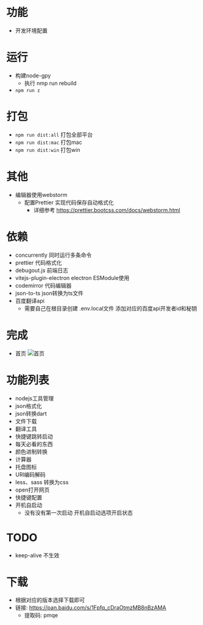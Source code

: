 # 功能
- 开发环境配置

# 运行
- 构建node-gpy
  - 执行 nmp run rebuild
- `npm run z`
# 打包
- `npm run dist:all` 打包全部平台
- `npm run dist:mac` 打包mac
- `npm run dist:win` 打包win
# 其他
- 编辑器使用webstorm 
  - 配置Prettier  实现代码保存自动格式化
    - 详细参考 https://prettier.bootcss.com/docs/webstorm.html
# 依赖
- concurrently 同时运行多条命令
- prettier 代码格式化
- debugout.js 前端日志
- vitejs-plugin-electron electron ESModule使用
- codemirror 代码编辑器
- json-to-ts json转换为ts文件
- 百度翻译api
  - 需要自己在根目录创建 .env.local文件 添加对应的百度api开发者id和秘钥


# 完成
- 首页 ![首页](http://mn.applet.start6.cn/git-home.png)
# 功能列表
- nodejs工具管理
- json格式化
- json转换dart
- 文件下载
- 翻译工具
- 快捷键跳转启动
- 每天必看的东西
- 颜色进制转换
- 计算器
- 托盘图标
- URl编码解码
- less、sass 转换为css
- open打开网页
- 快捷键配置
- 开机自启动
  - 没有没有第一次启动 开机自启动选项开启状态
# TODO
- keep-alive 不生效
# 下载
- 根据对应的版本选择下载即可
- 链接: https://pan.baidu.com/s/1Fpfq_cDraOtmzMB8nBzAMA 
  - 提取码: pmqe
